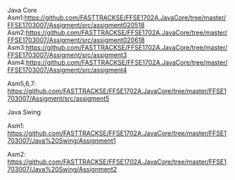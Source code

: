 Java Core
Asm1:https://github.com/FASTTRACKSE/FFSE1702A.JavaCore/tree/master/FFSE1703007/Assigment/src/assigment020518
Asm2:https://github.com/FASTTRACKSE/FFSE1702A.JavaCore/tree/master/FFSE1703007/Assigment/src/assigment020618
Asm3:https://github.com/FASTTRACKSE/FFSE1702A.JavaCore/tree/master/FFSE1703007/Assigment/src/assigment3
Asm4:https://github.com/FASTTRACKSE/FFSE1702A.JavaCore/tree/master/FFSE1703007/Assigment/src/assigment4

Asm5,6,7: https://github.com/FASTTRACKSE/FFSE1702A.JavaCore/tree/master/FFSE1703007/Assigment/src/assigment5

Java Swing

Asm1: https://github.com/FASTTRACKSE/FFSE1702A.JavaCore/tree/master/FFSE1703007/Java%20Swing/Assignment1

Asm2: https://github.com/FASTTRACKSE/FFSE1702A.JavaCore/tree/master/FFSE1703007/Java%20Swing/Assignment2
